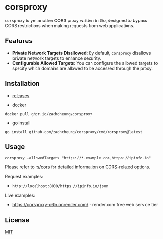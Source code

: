 # corsproxy

`corsproxy` is yet another CORS proxy written in Go, designed to bypass CORS restrictions when making requests from web applications.

## Features

- **Private Network Targets Disallowed**: By default, `corsproxy` disallows private network targets to enhance security.
- **Configurable Allowed Targets**: You can configure the allowed targets to specify which domains are allowed to be accessed through the proxy.

## Installation

* [releases](https://github.com/zachcheung/corsproxy/releases)

* docker

```shell
docker pull ghcr.io/zachcheung/corsproxy
```

* go install

```shell
go install github.com/zachcheung/corsproxy/cmd/corsproxy@latest
```

## Usage

```shell
corsproxy -allowedTargets "https://*.example.com,https://ipinfo.io"
```

Please refer to [rs/cors](https://github.com/rs/cors) for detailed information on CORS-related options.

Request examples:

* `http://localhost:8000/https://ipinfo.io/json`

Live examples:

* https://corsproxy-c6ln.onrender.com/ - render.com free web service tier

## License

[MIT](LICENSE)
